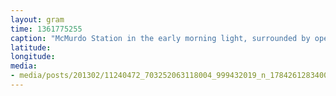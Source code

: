 ```yaml
---
layout: gram
time: 1361775255
caption: "McMurdo Station in the early morning light, surrounded by open water."
latitude: 
longitude: 
media:
- media/posts/201302/11240472_703252063118004_999432019_n_17842612834000351.jpg
---
```

